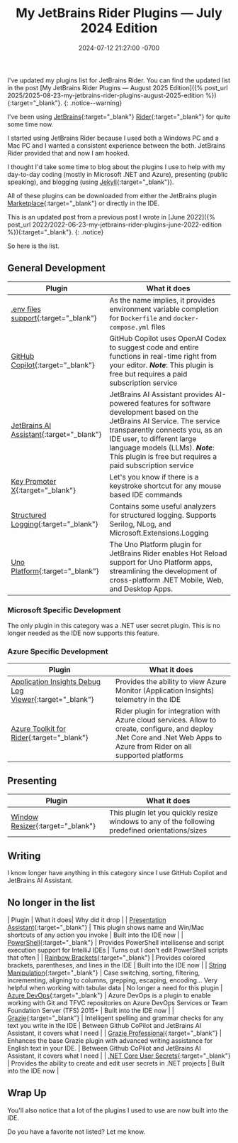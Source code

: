 ﻿---
title: "My JetBrains Rider Plugins — July 2024 Edition"
header:
    og_image: /assets/images/posts/header/rider-plugins-2024-07.png
date: 2024-07-12 21:27:00 -0700
last_modified_at: 2024-07-31 15:43:00 -0700
categories:
- Articles
- Archive
tags:
- JetBrains
- Rider
- Plugin
- presenting
---
I've updated my plugins list for JetBrains Rider.  You can find the updated list in the post [My JetBrains Rider Plugins — August 2025 Edition]({% post_url 2025/2025-08-23-my-jetbrains-rider-plugins-august-2025-edition %}){:target="_blank"}.
{: .notice--warning}

I've been using [JetBrains](https://www.jetbrains.com/){:target="_blank"} [Rider](https://www.jetbrains.com/rider/){:target="_blank"} for quite some time now.

I started using JetBrains Rider because I used both a Windows PC and a Mac PC and I wanted a consistent experience between the both.
JetBrains Rider provided that and now I am hooked.

I thought I'd take some time to blog about the plugins I use to help with my day-to-day coding (mostly in Microsoft .NET and Azure), presenting (public speaking), and blogging (using [Jekyll](https://jekyllrb.com/){:target="_blank"}).

All of these plugins can be downloaded from either the JetBrains plugin [Marketplace](https://plugins.jetbrains.com/){:target="_blank"} or directly in the IDE.

This is an updated post from a previous post I wrote in [June 2022]({% post_url 2022/2022-06-23-my-jetbrains-rider-plugins-june-2022-edition %}){:target="_blank"}.
{: .notice}

So here is the list.

## General Development

| Plugin                                                                                                 | What it does                                                                                                                                                                        |
|--------------------------------------------------------------------------------------------------------|-------------------------------------------------------------------------------------------------------------------------------------------------------------------------------------|
| [.env files support](https://plugins.jetbrains.com/plugin/9525--env-files-support){:target="_blank"}   | As the name implies, it provides environment variable completion for `Dockerfile` and `docker-compose.yml` files                                                                    |
| [GitHub Copilot](https://plugins.jetbrains.com/plugin/17718-github-copilot){:target="_blank"}          | GitHub Copilot uses OpenAI Codex to suggest code and entire functions in real-time right from your editor. ***Note***: This plugin is free but requires a paid subscription service |
| [JetBrains AI Assistant](https://plugins.jetbrains.com/plugin/22282-jetbrains-ai-assistant){:target="_blank"}          | JetBrains AI Assistant provides AI-powered features for software development based on the JetBrains AI Service. The service transparently connects you, as an IDE user, to different large language models (LLMs). ***Note***: This plugin is free but requires a paid subscription service |
| [Key Promoter X](https://plugins.jetbrains.com/plugin/9792-key-promoter-x){:target="_blank"}           | Let's you know if there is a keystroke shortcut for any mouse based IDE commands                                                                                                    |
| [Structured Logging](https://plugins.jetbrains.com/plugin/12832-structured-logging){:target="_blank"}  | Contains some useful analyzers for structured logging. Supports Serilog, NLog, and Microsoft.Extensions.Logging                                                                     |
| [Uno Platform](https://plugins.jetbrains.com/plugin/24653-uno-platform){:target="_blank"}|The Uno Platform plugin for JetBrains Rider enables Hot Reload support for Uno Platform apps, streamlining the development of cross-platform .NET Mobile, Web, and Desktop Apps.|

### Microsoft Specific Development

The only plugin in this category was a .NET user secret plugin. This is no longer needed as the IDE now supports this feature.

### Azure Specific Development

| Plugin                                                                                                                                      | What it does                                                                                                                                                              |
|---------------------------------------------------------------------------------------------------------------------------------------------|---------------------------------------------------------------------------------------------------------------------------------------------------------------------------|
| [Application Insights Debug Log Viewer](https://plugins.jetbrains.com/plugin/13984-application-insights-debug-log-viewer){:target="_blank"} | Provides the ability to view Azure Monitor (Application Insights) telemetry in the IDE                                                                                    |
| [Azure Toolkit for Rider](https://plugins.jetbrains.com/plugin/11220-azure-toolkit-for-rider){:target="_blank"}                             | Rider plugin for integration with Azure cloud services. Allow to create, configure, and deploy .Net Core and .Net Web Apps to Azure from Rider on all supported platforms |

## Presenting

| Plugin                                                                                                       | What it does                                                                                     |
|--------------------------------------------------------------------------------------------------------------|--------------------------------------------------------------------------------------------------|
| [Window Resizer](https://plugins.jetbrains.com/plugin/18045-window-resizer){:target="_blank"}                | This plugin let you quickly resize windows to any of the following predefined orientations/sizes |

## Writing

I know longer have anything in this category since I use GitHub Copilot and JetBrains AI Assistant.

## No longer in the list

| Plugin | What it does| Why did it drop |
| [Presentation Assistant](https://plugins.jetbrains.com/plugin/7345-presentation-assistant){:target="_blank"} | This plugin shows name and Win/Mac shortcuts of any action you invoke                            | Built into the IDE now |
| [PowerShell](https://plugins.jetbrains.com/plugin/10249-powershell){:target="_blank"}                  | Provides PowerShell intellisense and script execution support for IntelliJ IDEs       | Turns out I don't edit PowerShell scripts that often |
| [Rainbow Brackets](https://plugins.jetbrains.com/plugin/10080-rainbow-brackets){:target="_blank"}      | Provides colored brackets, parentheses, and lines in the IDE  | Built into the IDE now |
| [String Manipulation](https://plugins.jetbrains.com/plugin/2162-string-manipulation){:target="_blank"} | Case switching, sorting, filtering, incrementing, aligning to columns, grepping, escaping, encoding... Very helpful when working with tabular data                                  | No longer a need for this plugin
| [Azure DevOps](https://plugins.jetbrains.com/plugin/7981-azure-devops){:target="_blank"}                                                    | Azure DevOps is a plugin to enable working with Git and TFVC repositories on Azure DevOps Services or Team Foundation Server (TFS) 2015+ | Built into the IDE now |
| [Grazie](https://plugins.jetbrains.com/plugin/12175-grazie){:target="_blank"}                           | Intelligent spelling and grammar checks for any text you write in the IDE | Between Github CoPilot and JetBrains AI Assistant, it covers what I need |
| [Grazie Professional](https://plugins.jetbrains.com/plugin/16136-grazie-professional){:target="_blank"} | Enhances the base Grazie plugin with advanced writing assistance for English text in your IDE. | Between Github CoPilot and JetBrains AI Assistant, it covers what I need |
| [.NET Core User Secrets](https://plugins.jetbrains.com/plugin/10183--net-core-user-secrets){:target="_blank"} | Provides the ability to create and edit user secrets in .NET projects | Built into the IDE now |

## Wrap Up

You'll also notice that a lot of the plugins I used to use are now built into the IDE.

Do you have a favorite not listed? Let me know.
